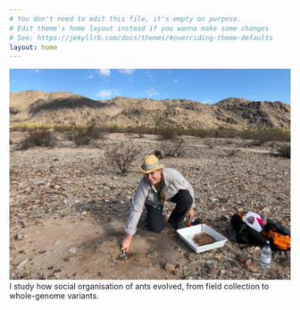 ```yaml
---
# You don't need to edit this file, it's empty on purpose.
# Edit theme's home layout instead if you wanna make some changes
# See: https://jekyllrb.com/docs/themes/#overriding-theme-defaults
layout: home
---
```

![freqs](assets/2018-09-25-south-mountain-park-fieldwork.jpeg)
I study how social organisation of ants evolved, from field collection to whole-genome variants.

